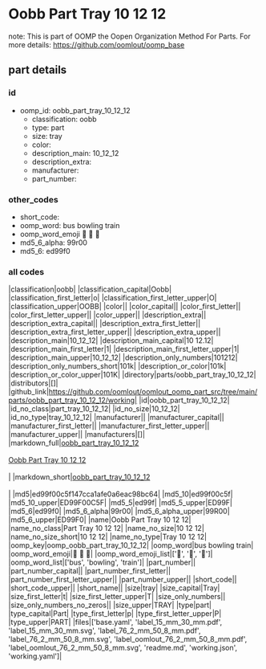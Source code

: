 # Oobb Part Tray 10 12 12  

note: This is part of OOMP the Oopen Organization Method For Parts. For more details: https://github.com/oomlout/oomp_base

##  part details





### id
* oomp_id: oobb_part_tray_10_12_12
  * classification: oobb
  * type: part
  * size: tray
  * color: 
  * description_main: 10_12_12
  * description_extra: 
  * manufacturer: 
  * part_number: 

### other_codes
* short_code: 
* oomp_word: bus bowling train
* oomp_word_emoji :bus: :bowling: :train:
* md5_6_alpha: 99r00
* md5_6: ed99f0

### all codes 
|classification|oobb|
|classification_capital|Oobb|
|classification_first_letter|o|
|classification_first_letter_upper|O|
|classification_upper|OOBB|
|color||
|color_capital||
|color_first_letter||
|color_first_letter_upper||
|color_upper||
|description_extra||
|description_extra_capital||
|description_extra_first_letter||
|description_extra_first_letter_upper||
|description_extra_upper||
|description_main|10_12_12|
|description_main_capital|10 12.12|
|description_main_first_letter|1|
|description_main_first_letter_upper|1|
|description_main_upper|10_12_12|
|description_only_numbers|101212|
|description_only_numbers_short|101k|
|description_or_color|101k|
|description_or_color_upper|101K|
|directory|parts/oobb_part_tray_10_12_12|
|distributors|[]|
|github_link|https://github.com/oomlout/oomlout_oomp_part_src/tree/main/parts/oobb_part_tray_10_12_12/working|
|id|oobb_part_tray_10_12_12|
|id_no_class|part_tray_10_12_12|
|id_no_size|10_12_12|
|id_no_type|tray_10_12_12|
|manufacturer||
|manufacturer_capital||
|manufacturer_first_letter||
|manufacturer_first_letter_upper||
|manufacturer_upper||
|manufacturers|[]|
|markdown_full|[oobb_part_tray_10_12_12](https://github.com/oomlout/oomlout_oomp_part_src/tree/main/parts/oobb_part_tray_10_12_12/working)<br>[](https://github.com/oomlout/oomlout_oomp_part_src/tree/main/parts/oobb_part_tray_10_12_12/working)<br>[Oobb Part Tray 10 12 12](https://github.com/oomlout/oomlout_oomp_part_src/tree/main/parts/oobb_part_tray_10_12_12/working)<br><br>|
|markdown_short|[oobb_part_tray_10_12_12](https://github.com/oomlout/oomlout_oomp_part_src/tree/main/parts/oobb_part_tray_10_12_12/working)<br><br>|
|md5|ed99f00c5f147cca1afe0a6eac98bc64|
|md5_10|ed99f00c5f|
|md5_10_upper|ED99F00C5F|
|md5_5|ed99f|
|md5_5_upper|ED99F|
|md5_6|ed99f0|
|md5_6_alpha|99r00|
|md5_6_alpha_upper|99R00|
|md5_6_upper|ED99F0|
|name|Oobb Part Tray 10 12 12|
|name_no_class|Part Tray 10 12 12|
|name_no_size|10 12 12|
|name_no_size_short|10 12 12|
|name_no_type|Tray 10 12 12|
|oomp_key|oomp_oobb_part_tray_10_12_12|
|oomp_word|bus bowling train|
|oomp_word_emoji|:bus: :bowling: :train:|
|oomp_word_emoji_list|[':bus:', ':bowling:', ':train:']|
|oomp_word_list|['bus', 'bowling', 'train']|
|part_number||
|part_number_capital||
|part_number_first_letter||
|part_number_first_letter_upper||
|part_number_upper||
|short_code||
|short_code_upper||
|short_name||
|size|tray|
|size_capital|Tray|
|size_first_letter|t|
|size_first_letter_upper|T|
|size_only_numbers||
|size_only_numbers_no_zeros||
|size_upper|TRAY|
|type|part|
|type_capital|Part|
|type_first_letter|p|
|type_first_letter_upper|P|
|type_upper|PART|
|files|['base.yaml', 'label_15_mm_30_mm.pdf', 'label_15_mm_30_mm.svg', 'label_76_2_mm_50_8_mm.pdf', 'label_76_2_mm_50_8_mm.svg', 'label_oomlout_76_2_mm_50_8_mm.pdf', 'label_oomlout_76_2_mm_50_8_mm.svg', 'readme.md', 'working.json', 'working.yaml']|
